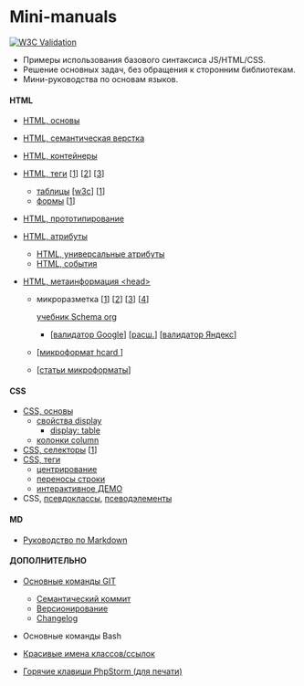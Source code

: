 # Mini-manuals

[![W3C Validation](https://img.shields.io/w3c-validation/default?targetUrl=https%3A%2F%2Fgrand-web.github.io%2FReference%2F)](https://www.w3.org/Consortium/)

- Примеры использования базового синтаксиса JS/HTML/CSS.
- Решение основных задач, без обращения к сторонним библиотекам.
- Мини-руководства по основам языков.

#### HTML

<!-- FIXME ИСПРАВИТЬ+ДОБАВИТЬ ССЫЛКИ -->

- [HTML, основы](mini-manuals/html.md)
- [HTML, семантическая верстка](mini-manuals/html.md#семантическая-верстка)
- [HTML, контейнеры](mini-manuals/html-containers.md)
- [HTML, теги](mini-manuals/html-tags.md)
  [[1](https://webref.ru/html 'webref.ru')\]
  [[2](https://html5book.ru/html-spravochnik.html 'html5book')\]
  [[3](https://developer.mozilla.org/ru/docs/Web/HTML/Element#текстовое_содержание 'mdn')\]
  - [таблицы](mini-manuals/html-tags.md#таблицы)
    [[w3c](https://www.w3schools.com/html/html_tables.asp)\]
    [[1](https://html5book.ru/tablichnye-dannye/#table 'html5book')\]
  - [формы](mini-manuals/html-forms.md) [[1](https://html5book.ru/formy/)\]
- [HTML, прототипирование](mini-manuals/html-prototype.md)
- [HTML, атрибуты](https://html5book.ru/html-attributes/)
  - [HTML, универсальные атрибуты](https://webref.ru/html/attr/common)
  - [HTML, события](https://webref.ru/html/attr/event)
- [HTML, метаинформация <head\>](mini-manuals/html-head.md)

  - микроразметка
    [[1](https://habr.com/ru/company/yandex/blog/246003/ 'habr')\]
    [[2](https://habr.com/ru/company/yandex/blog/229929/ 'habr')\]
    [[3](https://siteclinic.ru/blog/technical-aspects/structured-data-and-seo/)\]
    [[4](https://vc.ru/seo/349130-mikrorazmetka-na-sayte-dlya-seo-gayd-s-primerami-spravochnik-redkih-mikrorazmetok)\]

    [учебник Schema org](https://yandex.ru/support/webmaster/schema-org/what-is-schema-org.html)

    - [[валидатор Google](https://developers.google.com/search/docs/appearance/structured-data?hl=ru)\]
      [[расш.](https://search.google.com/test/rich-results?hl=ru)\]
      [[валидатор Яндекс](https://webmaster.yandex.ru/tools/microtest/)\]

  - [[микроформат hcard ](https://yandex.ru/support/webmaster/hcard/yandex.html 'ya')\]

  - [[статьи микроформаты](https://habr.com/ru/hub/microformats/ 'habr')\]

#### CSS

- [CSS, основы](mini-manuals/css.md)
  - [свойства display](mini-manuals/html-containers.md#свойства-display)
    - [display: table](mini-manuals/html-containers.md#значения-table)
  - [колонки column](mini-manuals/html-containers.md#колонки-column)
- [CSS, селекторы](mini-manuals/css-selectors.md) [[1](https://html5css.ru/cssref/css_selectors.php 'w3cRu')\]
- [CSS, теги](mini-manuals/css-tags.md)
  - [центрирование](https://www.w3schools.com/css/css_align.asp 'w3s')
  - [переносы строки](mini-manuals/css-tags.md#переносы)
  - [интерактивное ДЕМО](https://www.w3schools.com/cssref/playdemo.php?filename=playcss_accent-color)
- CSS, [псевдоклассы](https://www.w3schools.com/css/css_pseudo_classes.asp), [псеводэлементы](https://www.w3schools.com/css/css_pseudo_elements.asp)

#### MD

- [Руководство по Markdown](mini-manuals/md.md)

#### ДОПОЛНИТЕЛЬНО

- [Основные команды GIT](mini-manuals/git.md)
  - [Семантический коммит](mini-manuals/git.md/#семантический-коммит)
  - [Версионирование](mini-manuals/git.md#версионирование)
  - [Changelog](mini-manuals/git.md#ведение-changelog)
- Основные команды Bash
- [Красивые имена классов/ссылок](mini-manuals/names-class-links.md)

- [Горячие клавиши PhpStorm (для печати)](https://github.com/LoginovIlya/PhpStorm-hotkeys-ru/blob/master/PhpStorm_Hotkeys_ru.pdf)
